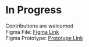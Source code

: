 # In Progress <br>
Contributions are welcomed <br>
Figma File: [Figma Link](https://www.figma.com/file/zzs027nCxLEOQ1f6Wt5eSO/portfolio-project?node-id=0%3A1) <br>
Figma Prototype: [Prototype Link](https://www.figma.com/proto/zzs027nCxLEOQ1f6Wt5eSO/portfolio-project?node-id=12%3A4&scaling=scale-down&page-id=0%3A1&starting-point-node-id=12%3A4)
